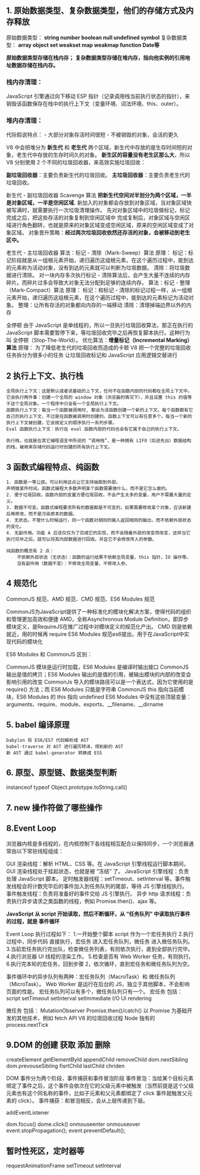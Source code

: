 ## 1. 原始数据类型、复杂数据类型，他们的存储方式及内存释放
原始数据类型： **string number boolean null undefined symbol**
复杂数据类型： **array object set weakset map weakmap function Date等**

**原始数据类型存储在栈内存；**
**复杂数据类型存储在堆内存，指向他实例的引用地址数据存储在栈内存。**

### 栈内存清理：
JavaScript 引擎通过向下移动 ESP 指针（记录调用栈当前执行状态的指针），来销毁该函数保存在栈中的执行上下文（变量环境、词法环境、this、outer）。

###  堆内存清理： 
代际假说特点：
    - 大部分对象存活时间很短
    - 不被销毁的对象，会活的更久

V8 中会把堆分为 **新生代** 和 **老生代** 两个区域，新生代中存放的是生存时间短的对象，老生代中存放的生存时间久的对象。
**新生区的容量没有老生区那么大**，所以 V8 分别使用 2 个不同的垃圾回收器，来高效实施垃圾回收：

**副垃圾回收器**：主要负责新生代的垃圾回收。
**主垃圾回收器**：主要负责老生代的垃圾回收。

新生代 - 副垃圾回收器
    Scavenge 算法
    **把新生代空间对半划分为两个区域，一半是对象区域，一半是空闲区域.**
    新加入的对象都会存放到对象区域，当对象区域快被写满时，就需要执行一次垃圾清理操作。
    先对对象区域中的垃圾做标记，标记完成之后，把这些存活的对象复制到空闲区域中
    完成复制后，对象区域与空闲区域进行角色翻转，也就是原来的对象区域变成空闲区域，原来的空闲区域变成了对象区域。
    对象晋升策略：**经过两次垃圾回收依然还存活的对象，会被移动到老生区中。**

老生代 - 主垃圾回收器
    算法：标记 - 清除（Mark-Sweep）算法
    原理：
        标记：标记阶段就是从一组根元素开始，递归遍历这组根元素，在这个遍历过程中，能到达的元素称为活动对象，没有到达的元素就可以判断为垃圾数据。
        清除：将垃圾数据进行清除。
    对一块内存多次执行标记 - 清除算法后，会产生大量不连续的内存碎片。而碎片过多会导致大对象无法分配到足够的连续内存。
    算法：标记 - 整理（Mark-Compact）算法
    原理：
        标记：和标记 - 清除的标记过程一样，从一组根元素开始，递归遍历这组根元素，在这个遍历过程中，能到达的元素标记为活动对象。
        整理：让所有存活的对象都向内存的一端移动
        清除：清理掉端边界以外的内存

全停顿
    由于 JavaScript 是单线程的，所以一旦执行垃圾回收算法，那正在执行的 JavaScript 脚本需要暂停下来，等垃圾回收完毕之后再恢复脚本执行。这种行为叫 全停顿（Stop-The-World）。
    优化算法：**增量标记（Incremental Marking）算法**
    原理：
        为了降低老生代的垃圾回收而造成的卡顿
        V8 把一个完整的垃圾回收任务拆分为很多小的任务
        让垃圾回收标记和 JavaScript 应用逻辑交替进行

## 2 执行上下文、执行栈

    全局执行上下文：这是默认或者说基础的上下文，任何不在函数内部的代码都在全局上下文中。它会执行两件事：创建一个全局的 window 对象（浏览器的情况下），并且设置 this 的值等于这个全局对象。一个程序中只会有一个全局执行上下文。
    函数执行上下文：每当一个函数被调用时, 都会为该函数创建一个新的上下文。每个函数都有它自己的执行上下文，不过是在函数被调用时创建的。函数上下文可以有任意多个。每当一个新的执行上下文被创建，它会按定义的顺序执行一系列步骤。
    Eval 函数执行上下文：执行在 eval 函数内部的代码也会有它属于自己的执行上下文。

    执行栈，也就是在其它编程语言中所说的 “调用栈”，是一种拥有 LIFO（后进先出）数据结构的栈，被用来存储代码运行时创建的所有执行上下文。
## 3 函数式编程特点、纯函数
    1. 函数是一等公民。可以利用这点让它支持抽取到外部。
    声明做某件时间。函数式编程大多数声明某个函数需要做什么，而不是它怎么做的。
    2. 便于垃圾回收。函数内部的变量方便垃圾回收，不会产生太多的变量，用户不需要大量的定义。
    3. 数据不可变。函数式编程要求所有的数据都是不可变的，如果需要修改某个对象，应该新建后再修改，而不是污染原本的数据。
    4. 无状态。不管什么时候运行，同一个函数对相同的输入返回相同的输出，而不依赖外部状态的变化。
    4. 无副作用。功能 A 应该仅仅为了完成它的实现，而不会随着外部的改变而改变，这样当它执行完毕之后，就可以将其内部数据进行回收。并且它不会修改传入的参数。

    纯函数的概念有 2 点：
        不依赖外部状态（无状态）：函数的运行结果不依赖全局变量，this 指针，IO 操作等。
        没有副作用（数据不变）：不修改全局变量，不修改入参。
## 4 规范化
CommonJS 规范、AMD 规范、CMD 规范、ES6 Modules 规范

CommonJS为JavaScript提供了一种标准化的模块化解决方案，使得代码的组织和管理更加高效和便捷
AMD，全称Asynchronous Module Definition，即异步模块定义，是RequireJS在推广过程中对模块定义的规范化产出。
CMD 则是依赖就近，用的时候再 require
ES6 Modules 规范es6提出，用于在JavaScript中实现代码的模块化

ES6 Modules 和 CommonJS 区别：

CommonJS 模块是运行时加载，ES6 Modules 是编译时输出接口
CommonJS 输出是值的拷贝；ES6 Modules 输出的是值的引用，被输出模块的内部的改变会影响引用的改变
CommonJs 导入的模块路径可以是一个表达式，因为它使用的是require() 方法；而 ES6 Modules 只能是字符串
CommonJS this 指向当前模块，ES6 Modules 的 this 指向 undefined
ES6 Modules 中没有这些顶层变量：arguments、require、module、exports、__filename、__dirname
## 5. babel 编译原理
    babylon 将 ES6/ES7 代码解析成 AST
    babel-traverse 对 AST 进行遍历转译，得到新的 AST
    新 AST 通过 babel-generator 转换成 ES5

## 6. 原型、原型链、数据类型判断

instanceof 
typeof
Object.prototype.toString.call()


## 7. new 操作符做了哪些操作

## 8.Event Loop
浏览器内核是多线程的，在内核控制下各线程相互配合以保持同步，一个浏览器通常由以下常驻线程组成：

GUI 渲染线程：解析 HTML、CSS 等。在 JavaScript 引擎线程运行脚本期间，GUI 渲染线程处于挂起状态，也就是被 “冻结” 了。
JavaScript 引擎线程：负责处理 JavaScript 脚本。
定时触发器线程：setTimeout、setInterval 等。事件触发线程会将计数完毕后的事件加入到任务队列的尾部，等待 JS 引擎线程执行。
事件触发线程：负责将准备好的事件交给 JS 引擎执行。
异步 http 请求线程：负责执行异步请求之类函数的线程，例如 Promise.then()、ajax 等。

**JavaScript 从 script 开始读取，然后不断循环，从 “任务队列” 中读取执行事件的过程，就是 事件循环**

Event Loop 执行过程如下：
    1.一开始整个脚本 script 作为一个宏任务执行
    2.执行过程中，同步代码 直接执行，宏任务 进入宏任务队列，微任务 进入微任务队列。
    3.当前宏任务执行完出队，检查微任务列表，有则依次执行，直到全部执行完毕。
    4.执行浏览器 UI 线程的渲染工作。
    5.检查是否有 Web Worker 任务，有则执行。
    6.执行完本轮的宏任务，回到步骤 2，依次循环，直到宏任务和微任务队列为空。

事件循环中的异步队列有两种：宏任务队列（MacroTask）和 微任务队列（MicroTask）。
Web Worker 是运行在后台的 JS，独立于其他脚本，不会影响页面的性能。
宏任务队列可以有多个，微任务队列只有一个。
宏任务 包括：
    script
    setTimeout
    setInterval
    setImmediate
    I/O
    UI rendering

微任务 包括：
    MutationObserver
    Promise.then()/catch()
    以 Promise 为基础开发的其他技术，例如 fetch API
    V8 的垃圾回收过程
    Node 独有的 process.nextTick


## 9.DOM 的创建 获取 添加 删除
createElement getElementById appendChild removeChild
dom.nextSibling dom.prevouseSibling
fisrtChild lastChild chriden

DOM 事件分为两个阶段，事件捕获和事件冒泡阶段
事件冒泡：当给某个目标元素绑定了事件之后，这个事件会依次在它的父级元素中被触发（当然前提是这个父级元素也有这个同名称的事件，比如子元素和父元素都绑定了 click 事件就触发父元素的 click）。
事件捕获：和冒泡相反，会从上层传递到下层。

addEventListener

dom.focus()
dome.click()
onmouseenter onmouseover
event.stopPropagation();
event.preventDefault();

## 暂时性死区，定时器等
requestAnimationFrame setTimeout setInterval
